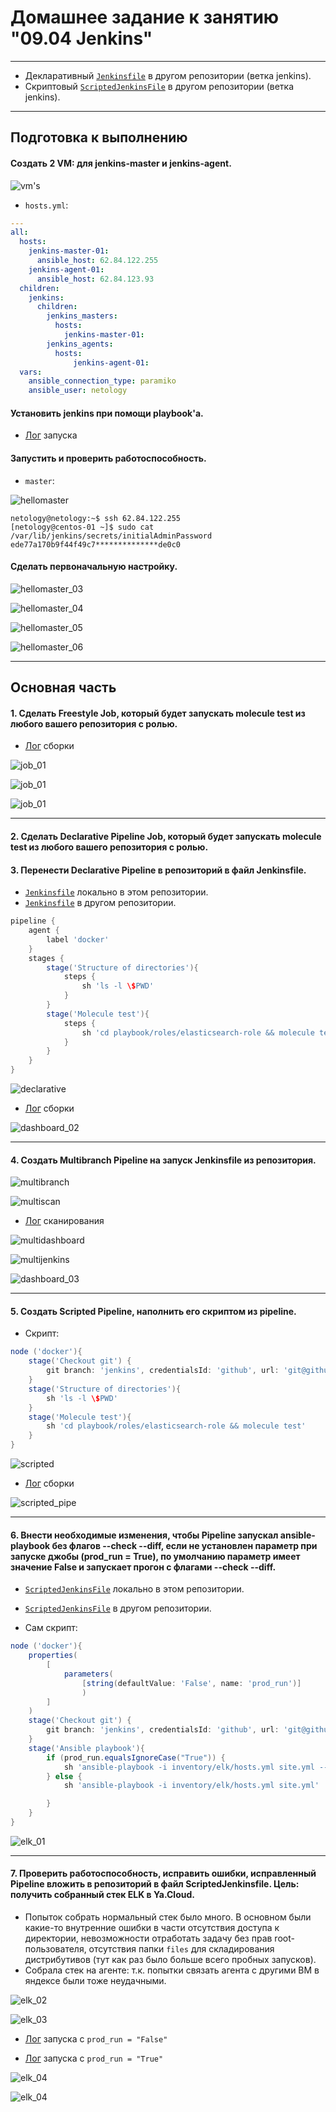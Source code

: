 # Домашнее задание к занятию "09.04 Jenkins"

-----------------------------------------------------------------------------------------------------

* Декларативный [`Jenkinsfile`](https://github.com/lereklerik/ansible_test_roles/blob/jenkins/jenkins_ci/Jenkinsfile) в другом репозитории (ветка jenkins).
* Скриптовый [`ScriptedJenkinsFile`](https://github.com/lereklerik/ansible_role/blob/jenkins/jenkins_ci/Jenkinsfile) в другом репозитории (ветка jenkins).

-----------------------------------------------------------------------------------------------------

## Подготовка к выполнению

#### Создать 2 VM: для jenkins-master и jenkins-agent.

![vm's](pictures/01.png)

* `hosts.yml`:

```yaml
---
all:
  hosts:
    jenkins-master-01:
      ansible_host: 62.84.122.255
    jenkins-agent-01:
      ansible_host: 62.84.123.93
  children:
    jenkins:
      children:
        jenkins_masters:
          hosts:
            jenkins-master-01:
        jenkins_agents:
          hosts:
              jenkins-agent-01:
  vars:
    ansible_connection_type: paramiko
    ansible_user: netology
```
#### Установить jenkins при помощи playbook'a.

* [Лог](logs/00.md) запуска

#### Запустить и проверить работоспособность.

* `master`:

![hellomaster](pictures/02.png)

```shell
netology@netology:~$ ssh 62.84.122.255
[netology@centos-01 ~]$ sudo cat /var/lib/jenkins/secrets/initialAdminPassword
ede77a170b9f44f49c7**************de0c0
```

#### Сделать первоначальную настройку.

![hellomaster_03](pictures/03.png)

![hellomaster_04](pictures/04.png)

![hellomaster_05](pictures/05.png)

![hellomaster_06](pictures/06.png)

-----------------------------------------------------------------------------------------------------

## Основная часть

#### 1. Сделать Freestyle Job, который будет запускать molecule test из любого вашего репозитория с ролью.

* [Лог](logs/01.md) сборки

![job_01](pictures/07.png)

![job_01](pictures/08.png)

![job_01](pictures/09.png)

-----------------------------------------------------------------------------------------------------

#### 2. Сделать Declarative Pipeline Job, который будет запускать molecule test из любого вашего репозитория с ролью.
#### 3. Перенести Declarative Pipeline в репозиторий в файл Jenkinsfile.

* [`Jenkinsfile`](playbook/pipeline/Jenkinsfile) локально в этом репозитории.
* [`Jenkinsfile`](https://github.com/lereklerik/ansible_test_roles/blob/jenkins/jenkins_ci/Jenkinsfile) в другом репозитории.

```groovy
pipeline { 
    agent {
        label 'docker'
    } 
    stages {
        stage('Structure of directories'){
            steps {
                sh 'ls -l \$PWD'
            }
        }
        stage('Molecule test'){
            steps {
                sh 'cd playbook/roles/elasticsearch-role && molecule test'
            }                        
        }                
    }
}
```

![declarative](pictures/10.png)

* [Лог](logs/02.md) сборки

![dashboard_02](pictures/11.png)

-----------------------------------------------------------------------------------------------------

#### 4. Создать Multibranch Pipeline на запуск Jenkinsfile из репозитория.

![multibranch](pictures/13.png)

![multiscan](pictires/12.png)

* [Лог](logs/03.md) сканирования

![multidashboard](pictires/14.png)

![multijenkins](pictires/15.png)

![dashboard_03](pictures/16.png)

-----------------------------------------------------------------------------------------------------

#### 5. Создать Scripted Pipeline, наполнить его скриптом из pipeline.

* Скрипт:

```groovy
node ('docker'){
    stage('Checkout git') {
        git branch: 'jenkins', credentialsId: 'github', url: 'git@github.com:lereklerik/ansible_test_roles.git'
    }
    stage('Structure of directories'){
        sh 'ls -l \$PWD'
    }
    stage('Molecule test'){
        sh 'cd playbook/roles/elasticsearch-role && molecule test'
    } 
}
```
![scripted](pictures/17.png)

* [Лог](logs/04.md) сборки

![scripted_pipe](pictures/18.png)

-----------------------------------------------------------------------------------------------------

#### 6. Внести необходимые изменения, чтобы Pipeline запускал ansible-playbook без флагов --check --diff, если не установлен параметр при запуске джобы (prod_run = True), по умолчанию параметр имеет значение False и запускает прогон с флагами --check --diff.


* [`ScriptedJenkinsFile`](playbook/pipeline/ScriptedJenkinsFile) локально в этом репозитории.
* [`ScriptedJenkinsFile`](https://github.com/lereklerik/ansible_role/blob/jenkins/jenkins_ci/Jenkinsfile) в другом репозитории.

* Сам скрипт:

```groovy
node ('docker'){
    properties(
        [
            parameters(
                [string(defaultValue: 'False', name: 'prod_run')]
                )
        ]
    )
    stage('Checkout git') {
        git branch: 'jenkins', credentialsId: 'github', url: 'git@github.com:lereklerik/ansible_role.git'
    }
    stage('Ansible playbook'){
        if (prod_run.equalsIgnoreCase("True")) {
            sh 'ansible-playbook -i inventory/elk/hosts.yml site.yml --check --diff'
        } else {
            sh 'ansible-playbook -i inventory/elk/hosts.yml site.yml'           

        }
    } 
}
```

![elk_01](pictures/19.png)

-----------------------------------------------------------------------------------------------------

#### 7. Проверить работоспособность, исправить ошибки, исправленный Pipeline вложить в репозиторий в файл ScriptedJenkinsfile. Цель: получить собранный стек ELK в Ya.Cloud.

* Попыток собрать нормальный стек было много. В основном были какие-то внутренние ошибки в части отсутствия доступа к директории, невозможности отработать задачу без прав root-пользователя, отсутствия папки `files` для складирования дистрибутивов (тут как раз было больше всего пробных запусков).
* Собрала стек на агенте: т.к. попытки связать агента с другими ВМ в яндексе были тоже неудачными.

![elk_02](pictures/20.png)

![elk_03](pictures/21.png)

* [Лог](logs/05.md) запуска с `prod_run = "False"`

* [Лог](logs/06.md) запуска с `prod_run = "True"`

![elk_04](pictures/elk_01.png)

![elk_04](pictures/elk_02.png)

